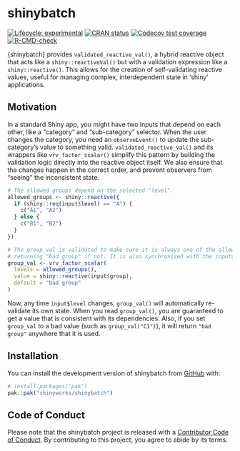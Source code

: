 

<!-- README.md is generated from README.qmd. Please edit that file -->

# shinybatch

<!-- badges: start -->

[![Lifecycle:
experimental](https://img.shields.io/badge/lifecycle-experimental-orange.svg)](https://lifecycle.r-lib.org/articles/stages.html#experimental)
[![CRAN
status](https://www.r-pkg.org/badges/version/shinybatch.png)](https://CRAN.R-project.org/package=shinybatch)
[![Codecov test
coverage](https://codecov.io/gh/shinyworks/shinybatch/graph/badge.svg)](https://app.codecov.io/gh/shinyworks/shinybatch)
[![R-CMD-check](https://github.com/shinyworks/shinybatch/actions/workflows/R-CMD-check.yaml/badge.svg)](https://github.com/shinyworks/shinybatch/actions/workflows/R-CMD-check.yaml)
<!-- badges: end -->

{shinybatch} provides `validated_reactive_val()`, a hybrid reactive
object that acts like a `shiny::reactiveVal()` but with a validation
expression like a `shiny::reactive()`. This allows for the creation of
self-validating reactive values, useful for managing complex,
interdependent state in ‘shiny’ applications.

## Motivation

In a standard Shiny app, you might have two inputs that depend on each
other, like a “category” and “sub-category” selector. When the user
changes the category, you need an `observeEvent()` to update the
sub-category’s value to something valid. `validated_reactive_val()` and
its wrappers like `vrv_factor_scalar()` simplify this pattern by
building the validation logic directly into the reactive object itself.
We also ensure that the changes happen in the correct order, and prevent
observers from “seeing” the inconsistent state.

``` r
# The allowed groups depend on the selected "level".
allowed_groups <- shiny::reactive({
  if (shiny::req(input$level) == "A") {
    c("A1", "A2")
  } else {
    c("B1", "B2")
  }
})

# The group_val is validated to make sure it is always one of the allowed groups,
# returning "bad group" if not. It is also synchronized with the input$group.
group_val <- vrv_factor_scalar(
  levels = allowed_groups(),
  value = shiny::reactive(input$group),
  default = "bad group"
)
```

Now, any time `input$level` changes, `group_val()` will automatically
re-validate its own state. When you read `group_val()`, you are
guaranteed to get a value that is consistent with its dependencies.
Also, if you set `group_val` to a bad value (such as `group_val("C1")`),
it will return `"bad group"` anywhere that it is used.

## Installation

You can install the development version of shinybatch from
[GitHub](https://github.com/) with:

``` r
# install.packages("pak")
pak::pak("shinyworks/shinybatch")
```

## Code of Conduct

Please note that the shinybatch project is released with a [Contributor
Code of
Conduct](https://shinyworks.github.io/shinybatch/CODE_OF_CONDUCT.html).
By contributing to this project, you agree to abide by its terms.
